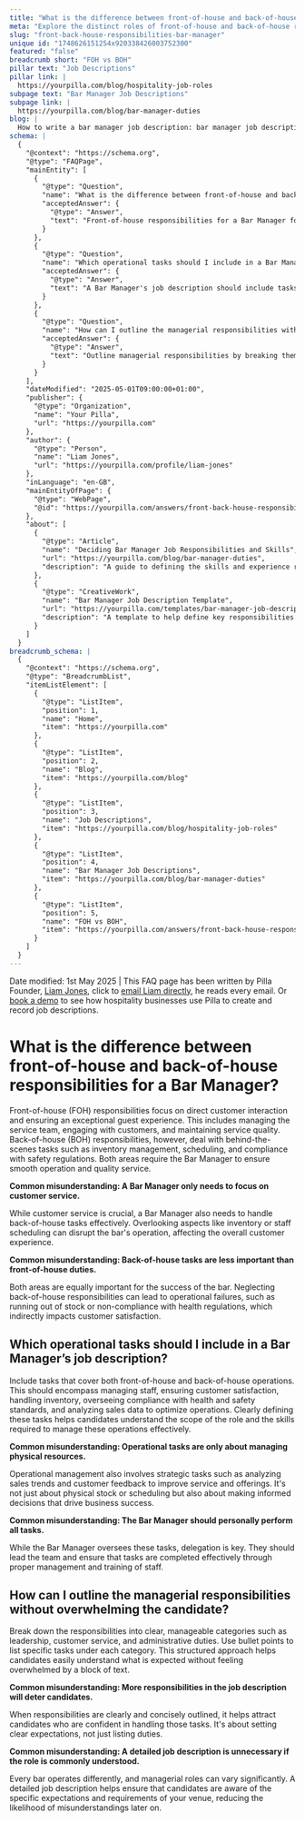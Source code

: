 ```yaml
---
title: "What is the difference between front-of-house and back-of-house responsibilities for a Bar Manager?"
meta: "Explore the distinct roles of front-of-house and back-of-house responsibilities for a Bar Manager, including common misconceptions and key operational tasks."
slug: "front-back-house-responsibilities-bar-manager"
unique id: "1748626151254x920338426003752300"
featured: "false"
breadcrumb short: "FOH vs BOH"
pillar text: "Job Descriptions"
pillar link: |
  https://yourpilla.com/blog/hospitality-job-roles
subpage text: "Bar Manager Job Descriptions"
subpage link: |
  https://yourpilla.com/blog/bar-manager-duties
blog: |
  How to write a bar manager job description: bar manager job description template included.
schema: |
  {
    "@context": "https://schema.org",
    "@type": "FAQPage",
    "mainEntity": [
      {
        "@type": "Question",
        "name": "What is the difference between front-of-house and back-of-house responsibilities for a Bar Manager?",
        "acceptedAnswer": {
          "@type": "Answer",
          "text": "Front-of-house responsibilities for a Bar Manager focus on direct customer interaction, managing the service team, engaging with customers, and maintaining service quality. Back-of-house responsibilities include managing inventory, scheduling and ensuring compliance with safety regulations. Both roles are essential for the Bar Manager to ensure smooth operation and quality service."
        }
      },
      {
        "@type": "Question",
        "name": "Which operational tasks should I include in a Bar Manager’s job description?",
        "acceptedAnswer": {
          "@type": "Answer",
          "text": "A Bar Manager's job description should include tasks covering both front and back-of-house operations. This includes managing staff, ensuring customer satisfaction, handling inventory, overseeing compliance with health and safety standards, and analyzing sales data to optimize operations."
        }
      },
      {
        "@type": "Question",
        "name": "How can I outline the managerial responsibilities without overwhelming the candidate?",
        "acceptedAnswer": {
          "@type": "Answer",
          "text": "Outline managerial responsibilities by breaking them down into categories such as leadership, customer service, and administrative duties. Listing specific tasks under each category using bullet points can help candidates understand expectations clearly without feeling overwhelmed."
        }
      }
    ],
    "dateModified": "2025-05-01T09:00:00+01:00",
    "publisher": {
      "@type": "Organization",
      "name": "Your Pilla",
      "url": "https://yourpilla.com"
    },
    "author": {
      "@type": "Person",
      "name": "Liam Jones",
      "url": "https://yourpilla.com/profile/liam-jones"
    },
    "inLanguage": "en-GB",
    "mainEntityOfPage": {
      "@type": "WebPage",
      "@id": "https://yourpilla.com/answers/front-back-house-responsibilities-bar-manager"
    },
    "about": [
      {
        "@type": "Article",
        "name": "Deciding Bar Manager Job Responsibilities and Skills",
        "url": "https://yourpilla.com/blog/bar-manager-duties",
        "description": "A guide to defining the skills and experience required from a Bar Manager."
      },
      {
        "@type": "CreativeWork",
        "name": "Bar Manager Job Description Template",
        "url": "https://yourpilla.com/templates/bar-manager-job-description",
        "description": "A template to help define key responsibilities and skills for a Bar Manager role."
      }
    ]
  }
breadcrumb_schema: |
  {
    "@context": "https://schema.org",
    "@type": "BreadcrumbList",
    "itemListElement": [
      {
        "@type": "ListItem",
        "position": 1,
        "name": "Home",
        "item": "https://yourpilla.com"
      },
      {
        "@type": "ListItem",
        "position": 2,
        "name": "Blog",
        "item": "https://yourpilla.com/blog"
      },
      {
        "@type": "ListItem",
        "position": 3,
        "name": "Job Descriptions",
        "item": "https://yourpilla.com/blog/hospitality-job-roles"
      },
      {
        "@type": "ListItem",
        "position": 4,
        "name": "Bar Manager Job Descriptions",
        "item": "https://yourpilla.com/blog/bar-manager-duties"
      },
      {
        "@type": "ListItem",
        "position": 5,
        "name": "FOH vs BOH",
        "item": "https://yourpilla.com/answers/front-back-house-responsibilities-bar-manager"
      }
    ]
  }
---
```


Date modified: 1st May 2025 | This FAQ page has been written by Pilla Founder, [Liam Jones](https://yourpilla.com/profile/liam-jones), click to [email Liam directly](https://mailto:liam@yourpilla.com), he reads every email. Or [book a demo](https://calendly.com/pilla/demo) to see how hospitality businesses use Pilla to create and record job descriptions.

# What is the difference between front-of-house and back-of-house responsibilities for a Bar Manager?

Front-of-house (FOH) responsibilities focus on direct customer interaction and ensuring an exceptional guest experience. This includes managing the service team, engaging with customers, and maintaining service quality. Back-of-house (BOH) responsibilities, however, deal with behind-the-scenes tasks such as inventory management, scheduling, and compliance with safety regulations. Both areas require the Bar Manager to ensure smooth operation and quality service.

**Common misunderstanding: A Bar Manager only needs to focus on customer service.**

While customer service is crucial, a Bar Manager also needs to handle back-of-house tasks effectively. Overlooking aspects like inventory or staff scheduling can disrupt the bar's operation, affecting the overall customer experience.

**Common misunderstanding: Back-of-house tasks are less important than front-of-house duties.**

Both areas are equally important for the success of the bar. Neglecting back-of-house responsibilities can lead to operational failures, such as running out of stock or non-compliance with health regulations, which indirectly impacts customer satisfaction.

## Which operational tasks should I include in a Bar Manager’s job description?

Include tasks that cover both front-of-house and back-of-house operations. This should encompass managing staff, ensuring customer satisfaction, handling inventory, overseeing compliance with health and safety standards, and analyzing sales data to optimize operations. Clearly defining these tasks helps candidates understand the scope of the role and the skills required to manage these operations effectively.

**Common misunderstanding: Operational tasks are only about managing physical resources.**

Operational management also involves strategic tasks such as analyzing sales trends and customer feedback to improve service and offerings. It's not just about physical stock or scheduling but also about making informed decisions that drive business success.

**Common misunderstanding: The Bar Manager should personally perform all tasks.**

While the Bar Manager oversees these tasks, delegation is key. They should lead the team and ensure that tasks are completed effectively through proper management and training of staff.

## How can I outline the managerial responsibilities without overwhelming the candidate?

Break down the responsibilities into clear, manageable categories such as leadership, customer service, and administrative duties. Use bullet points to list specific tasks under each category. This structured approach helps candidates easily understand what is expected without feeling overwhelmed by a block of text.

**Common misunderstanding: More responsibilities in the job description will deter candidates.**

When responsibilities are clearly and concisely outlined, it helps attract candidates who are confident in handling those tasks. It's about setting clear expectations, not just listing duties.

**Common misunderstanding: A detailed job description is unnecessary if the role is commonly understood.**

Every bar operates differently, and managerial roles can vary significantly. A detailed job description helps ensure that candidates are aware of the specific expectations and requirements of your venue, reducing the likelihood of misunderstandings later on.